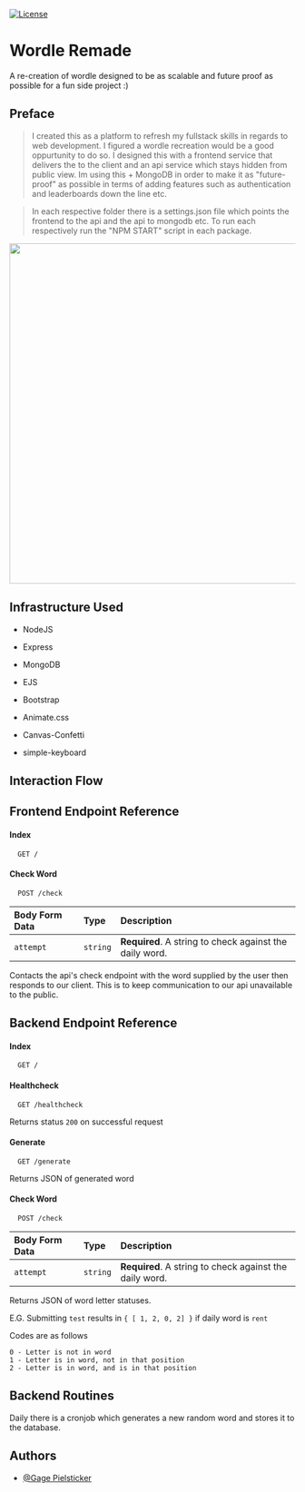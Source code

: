  [![License](https://img.shields.io/badge/license-MIT-green)](https://github.com/JamesPielstickerPortfolio/Wordle-Remade/blob/master/LICENSE.md)
# Wordle Remade

A re-creation of wordle designed to be as scalable and future proof as possible for a fun side project :)

## Preface
> I created this as a platform to refresh my fullstack skills in regards to web development. I figured a wordle recreation would be a good oppurtunity to do so. I designed this with a frontend service that delivers the to the client and an api service which stays hidden from public view. Im using this + MongoDB in order to make it as "future-proof" as possible in terms of adding features such as authentication and leaderboards down the line etc.

> In each respective folder there is a settings.json file which points the frontend to the api and the api to mongodb etc. To run each respectively run the "NPM START" script in each package.

<img src="https://i.imgur.com/WCTo9I7.gif" width="600"/>

## Infrastructure Used
- NodeJS
- Express
- MongoDB
- EJS

- Bootstrap
- Animate.css
- Canvas-Confetti
- simple-keyboard

## Interaction Flow

## Frontend Endpoint Reference

#### Index

```http
  GET /
```

#### Check Word

```http
  POST /check
```

| Body Form Data | Type     | Description                |
| :-------- | :------- | :------------------------- |
| `attempt` | `string` | **Required**. A string to check against the daily word. |

Contacts the api's check endpoint with the word supplied by the user then responds to our client. This is to keep communication to our api unavailable to the public.


## Backend Endpoint Reference

#### Index

```http
  GET /
```

#### Healthcheck

```http
  GET /healthcheck
```
Returns status `200` on successful request

#### Generate

```http
  GET /generate
```
Returns JSON of generated word

#### Check Word

```http
  POST /check
```

| Body Form Data | Type     | Description                |
| :-------- | :------- | :------------------------- |
| `attempt` | `string` | **Required**. A string to check against the daily word. |

Returns JSON of word letter statuses.

E.G. Submitting `test` results in `{ [ 1, 2, 0, 2] }` if daily word is `rent`

Codes are as follows
```
0 - Letter is not in word
1 - Letter is in word, not in that position
2 - Letter is in word, and is in that position
```

## Backend Routines
Daily there is a cronjob which generates a new random word and stores it to the database.


## Authors

- [@Gage Pielsticker](https://github.com/GagePielsticker)

